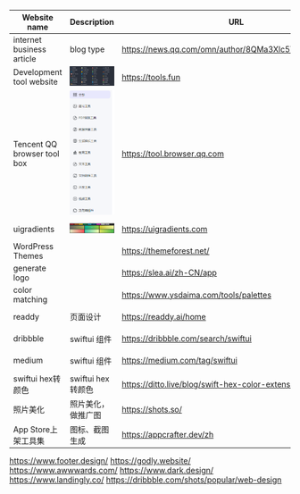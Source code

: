 | Website name                | Description                                                     | URL                                                 | Collection time |
|-----------------------------|-----------------------------------------------------------------|-----------------------------------------------------|-----------------|
| internet business article   | blog type                                                       | https://news.qq.com/omn/author/8QMa3Xlc5YcbuA%3D%3D | 2024-12-04      |
| Development tool website    | <img src="image/Development tool website.png" width="200px">    | https://tools.fun                                   | 2024-10-25      |
| Tencent QQ browser tool box | <img src="image/Tencent QQ browser tool box.png" width="200px"> | https://tool.browser.qq.com                         | 2024-10-25      |
| uigradients                 | <img src="image/uigradients.png" width="200px">                 | https://uigradients.com                             | 2024-10-25      |
| WordPress Themes            |                                                                 | https://themeforest.net/                            | 2024-12-03      |
| generate logo               |                                                                 | https://slea.ai/zh-CN/app                           | 2024-12-20      |
| color matching              |                                                                 | https://www.ysdaima.com/tools/palettes              | 2024-12-20      |
| readdy                      | 页面设计                                                            | https://readdy.ai/home                              | 2025-01-18      |
| dribbble                    | swiftui 组件                                                      | https://dribbble.com/search/swiftui                 | 2025-01-20      |
| medium                      | swiftui 组件                                                      | https://medium.com/tag/swiftui                      | 2025-01-20      |
| swiftui hex转颜色              | swiftui hex转颜色                                                  | https://ditto.live/blog/swift-hex-color-extension   | 2025-02-10      | 
| 照片美化                        | 照片美化，做推广图                                                       | https://shots.so/                                   | 2025-02-25      | 
| App Store上架工具集              | 图标、截图生成                                                         | https://appcrafter.dev/zh                           | 2025-02-25      | 
https://www.footer.design/
https://godly.website/
https://www.awwwards.com/
https://www.dark.design/
https://www.landingly.co/
https://dribbble.com/shots/popular/web-design
